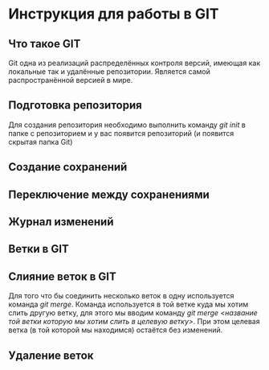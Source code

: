 # Инструкция для работы в GIT

## Что такое GIT

Git одна из реализаций распределённых контроля версий, имеющая как локальные так и удалённые репозитории. Является самой распространённой версией в мире.

## Подготовка репозитория

Для создания репозитория необходимо выполнить команду *git init* в папке с репозиторием и у вас появится репозиторий (и появится скрытая папка Git)

## Создание сохранений

## Переключение между сохранениями

## Журнал изменений

## Ветки в GIT

## Слияние веток в GIT

Для того что бы соединить несколько веток в одну используется команда *git merge*. Команда используется в той ветке куда мы хотим слить другую ветку, для этого мы вводим команду *git merge <название той ветки которую мы хотим слить в целевую ветку>*. При этом целевая ветка (в той которой мы находимся) остаётся без изменений.

## Удаление веток